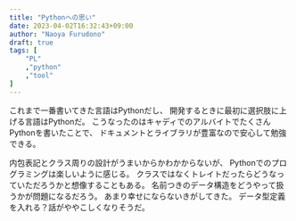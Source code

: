 ```yaml
---
title: "Pythonへの思い"
date: 2023-04-02T16:32:43+09:00
author: "Naoya Furudono"
draft: true
tags: [
    "PL"
    ,"python"
    ,"tool"
]
---
```


これまで一番書いてきた言語はPythonだし、
開発するときに最初に選択肢に上げる言語はPythonだ。
こうなったのはキャディでのアルバイトでたくさんPythonを書いたことで、
ドキュメントとライブラリが豊富なので安心して勉強できる。

内包表記とクラス周りの設計がうまいからかわかからないが、
Pythonでのプログラミングは楽しいように感じる。
クラスではなくトレイトだったらどうなっていただろうかと想像することもある。
名前つきのデータ構造をどうやって扱うかが問題になるだろう。
あまり幸せにならないきがしてきた。
データ型定義を入れる？話がややこしくなりそうだ。

